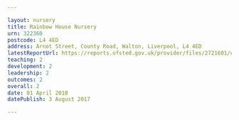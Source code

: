 ```yaml
---

layout: nursery
title: Rainbow House Nursery
urn: 322360
postcode: L4 4ED
address: Arnot Street, County Road, Walton, Liverpool, L4 4ED
latestReportUrl: https://reports.ofsted.gov.uk/provider/files/2721601/urn/322360.pdf
teaching: 2
development: 2
leadership: 2
outcomes: 2
overall: 2
date: 01 April 2018 
datePublish: 3 August 2017

---
```

